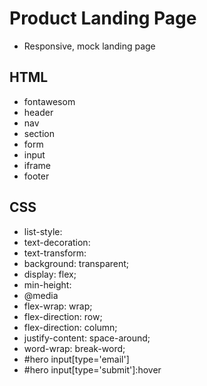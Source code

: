# Product Landing Page

- Responsive, mock landing page

## HTML

- fontawesom
- header
- nav
- section
- form
- input
- iframe
- footer

## CSS

- list-style:
- text-decoration:
- text-transform:
- background: transparent;
- display: flex;
- min-height:
- @media
- flex-wrap: wrap;
- flex-direction: row;
- flex-direction: column;
- justify-content: space-around;
- word-wrap: break-word;
- #hero input[type='email']
- #hero input[type='submit']:hover
